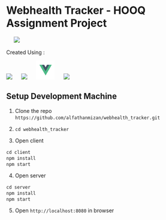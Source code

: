 # Webhealth Tracker - HOOQ Assignment Project

&nbsp;&nbsp;&nbsp;&nbsp;&nbsp;<img src="https://lh3.googleusercontent.com/YxtvsmF0hv-PsLys4Dh5yENFmVlbhJNp2L-cDyjdB-tiC5NQMBF25h3UuK5CNnghtgw=s180-rw" height=80 />

Created Using :

<img src="https://encrypted-tbn0.gstatic.com/images?q=tbn:ANd9GcSOOiKh1Xk5RDZFKPkVXYfi8U-t2cuotiAOR7G_7w_HWXfV02TMnd9wnVM" height="50" /> &nbsp;&nbsp;&nbsp;&nbsp;&nbsp;<img src="https://i.cloudup.com/zfY6lL7eFa-3000x3000.png" height="50" /> &nbsp;&nbsp;&nbsp;&nbsp;&nbsp;<img src="/docs/Vue.js_Logo.svg.png" height="50" />  &nbsp;&nbsp;&nbsp;&nbsp;&nbsp;<img src="https://upload.wikimedia.org/wikipedia/commons/7/7e/Node.js_logo_2015.svg" height="50" />  &nbsp;&nbsp;&nbsp;&nbsp;&nbsp;

## Setup Development Machine
1. Clone the repo `https://github.com/alfathanmizan/webhealth_tracker.git`

2. `cd webhealth_tracker`

3. Open client
```
cd client
npm install
npm start
```

4. Open server
```
cd server
npm install
npm start
```

5. Open `http://localhost:8080` in browser
